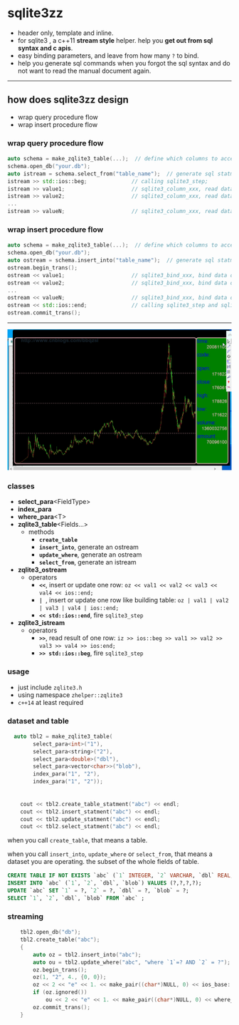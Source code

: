 # sqlite3zz
* header only, template and inline.
* for sqlite3 , a c++11 **stream style** helper. help you **get out from sql syntax and c apis**. 
* easy binding parameters, and leave from how many `?` to bind. 
* help you generate sql commands when you forgot the sql syntax and do not want to read the manual document again.

--------------------------------------
## how does sqlite3zz design
* wrap query procedure flow
* wrap insert procedure flow
### wrap query procedure flow
```c++
auto schema = make_zqlite3_table(...);  // define which columns to access, or dataset
schema.open_db("your.db");
auto istream = schema.select_from("table_name");  // generate sql statment and sqlite3_prepare it.
istream >> std::ios::beg;              // calling sqlite3_step;
istream >> value1;                     // sqlite3_column_xxx, read data of first column of result record
istream >> value2;                     // sqlite3_column_xxx, read data of second column of result record
...
istream >> valueN;                     // sqlite3_column_xxx, read data of last column of result record
```
### wrap insert procedure flow
```c++
auto schema = make_zqlite3_table(...);  // define which columns to access
schema.open_db("your.db");
auto ostream = schema.insert_into("table_name");  // generate sql statment and sqlite3_prepare it.
ostream.begin_trans();
ostream << value1;                     // sqlite3_bind_xxx, bind data of first column of record
ostream << value2;                     // sqlite3_bind_xxx, bind data of second column of record
...
ostream << valueN;                     // sqlite3_bind_xxx, bind data of last column of record
ostream << std::ios::end;              // calling sqlite3_step and sqlite3_reset, loop to insert another row;
ostream.commit_trans();
```
--------------------------------------
![img](https://github.com/bbqz007/KTL/blob/master/resources/GIF_KTL_ZQLITE3_STREAMING2.gif)
### classes
* **select_para**\<FieldType\>
* **index_para**
* **where_para**\<T\>
* **zqlite3_table**<Fields...>
  * methods
    * **`create_table`**
    * **`insert_into`**, generate an ostream
    * **`update_where`**, generate an ostream
    * **`select_from`**, generate an istream
* **zqlite3_ostream**
  * operators
    * **`<<`**, insert or update one row: `oz << val1 << val2 << val3 << val4 << ios::end;`
    * **`| `**, insert or update one row like building table: `oz | val1 | val2 | val3 | val4 | ios::end;`
    * **`<< std::ios::end`**, fire `sqlite3_step`
* **zqlite3_istream**
  * operators
    * **`>>`**, read result of one row: `iz >> ios::beg >> val1 >> val2 >> val3 >> val4 >> ios:end;`
    * **`>> std::ios::beg`**, fire `sqlite3_step`
 
### usage
* just include `zqlite3.h`
* using namespace `zhelper::zqlite3`
* `c++14` at least required
  
### dataset and table
```c++
  auto tbl2 = make_zqlite3_table(
        select_para<int>("1"),
        select_para<string>("2"),
        select_para<double>("dbl"),
        select_para<vector<char>>("blob"),                           
        index_para("1", "2"),
        index_para("1", "2"));
        
   
    cout << tbl2.create_table_statment("abc") << endl;
    cout << tbl2.insert_statment("abc") << endl;
    cout << tbl2.update_statment("abc") << endl;
    cout << tbl2.select_statment("abc") << endl;
```
when you call `create_table`, that means a table.

when you call `insert_into`, `update_where` or `select_from`, that means a dataset you are operating. the subset of the whole fields of table.

```sql
CREATE TABLE IF NOT EXISTS `abc` (`1` INTEGER, `2` VARCHAR, `dbl` REAL, `blob` BLOB, UNIQUE (`1`  DESC, `2`  DESC), UNIQUE (`1`  DESC, `2`  DESC));
INSERT INTO `abc` (`1`, `2`, `dbl`, `blob`) VALUES (?,?,?,?);
UPDATE `abc` SET `1` = ?, `2` = ?, `dbl` = ?, `blob` = ?;
SELECT `1`, `2`, `dbl`, `blob` FROM `abc` ;
```
### streaming
```c++
    tbl2.open_db("db");
    tbl2.create_table("abc");
    {
        auto oz = tbl2.insert_into("abc");
        auto ou = tbl2.update_where("abc", "where `1`=? AND `2` = ?"); 
        oz.begin_trans();
        oz(1, "2", 4., {0, 0});
        oz << 2 << "e" << 1. << make_pair((char*)NULL, 0) << ios_base::end >> cout;
        if (oz.ignored())
            ou << 2 << "e" << 1. << make_pair((char*)NULL, 0) << where_para<int>(2) << where_para<string>("e") << ios_base::end >> cout;
        oz.commit_trans();    
    }
```
